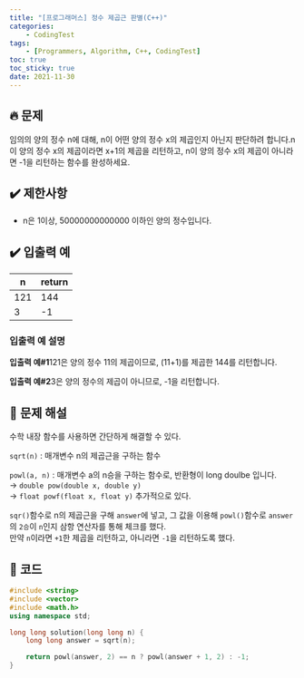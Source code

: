 ```yaml
---
title: "[프로그래머스] 정수 제곱근 판별(C++)"
categories: 
    - CodingTest
tags:
    - [Programmers, Algorithm, C++, CodingTest]
toc: true
toc_sticky: true
date: 2021-11-30
---
```


## 🔥 문제

임의의 양의 정수 n에 대해, n이 어떤 양의 정수 x의 제곱인지 아닌지 판단하려 합니다.n이 양의 정수 x의 제곱이라면 x+1의 제곱을 리턴하고, n이 양의 정수 x의 제곱이 아니라면 -1을 리턴하는 함수를 완성하세요.


## ✔️ 제한사항

- n은 1이상, 50000000000000 이하인 양의 정수입니다.


## ✔️ 입출력 예

|n|return|
|---|---|
|121|144|
|3|-1|

### 입출력 예 설명

**입출력 예#1**121은 양의 정수 11의 제곱이므로, (11+1)를 제곱한 144를 리턴합니다.

**입출력 예#2**3은 양의 정수의 제곱이 아니므로, -1을 리턴합니다.


## 🤔 문제 해설

수학 내장 함수를 사용하면 간단하게 해결할 수 있다. 

`sqrt(n)` : 매개변수 n의 제곱근을 구하는 함수

`powl(a, n)` : 매개변수 a의 n승을 구하는 함수로, 반환형이 long doulbe 입니다.<br>
→ `double pow(double x, double y)`<br>
→ `float powf(float x, float y)`
추가적으로 있다.

`sqr()`함수로 n의 제곱근을 구해 `answer`에 넣고, 그 값을 이용해 `powl()`함수로 `answer`의 `2승`이 `n`인지 삼항 연산자를 통해 체크를 했다.
<br>만약 `n`이라면 `+1`한 제곱을 리턴하고, 아니라면 `-1`을 리턴하도록 했다.


## 👻 코드

```cpp
#include <string>
#include <vector>
#include <math.h>
using namespace std;

long long solution(long long n) {
    long long answer = sqrt(n);

    return powl(answer, 2) == n ? powl(answer + 1, 2) : -1;
}
```
